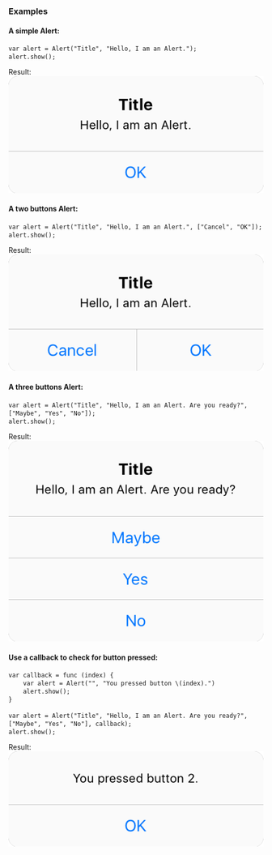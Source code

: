 ### Examples

#### A simple Alert:
```
var alert = Alert("Title", "Hello, I am an Alert.");
alert.show();
```
Result:
![Simple Alert](../images/examples/alert-2.png)

#### A two buttons Alert:
```
var alert = Alert("Title", "Hello, I am an Alert.", ["Cancel", "OK"]);
alert.show();
```
Result:
![Two buttons Alert](../images/examples/alert-3.png)

#### A three buttons Alert:
```
var alert = Alert("Title", "Hello, I am an Alert. Are you ready?", ["Maybe", "Yes", "No"]);
alert.show();
```
Result:
![Three buttons Alert](../images/examples/alert-4.png)


#### Use a callback to check for button pressed:
```
var callback = func (index) {
	var alert = Alert("", "You pressed button \(index).")
	alert.show();
}

var alert = Alert("Title", "Hello, I am an Alert. Are you ready?", ["Maybe", "Yes", "No"], callback);
alert.show();
```
Result:
![Complex Alert](../images/examples/alert-5.png)
